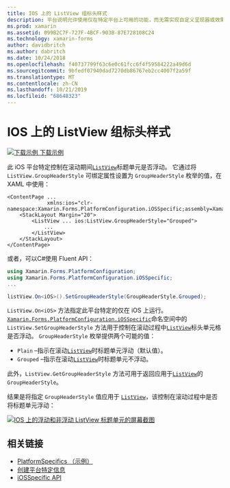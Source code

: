 ```yaml
---
title: IOS 上的 ListView 组标头样式
description: 平台说明允许使用仅在特定平台上可用的功能，而无需实现自定义呈现器或效果。 本文介绍如何使用特定于 iOS 平台的来控制在滚动过程中 ListView 标头单元格是否浮动。
ms.prod: xamarin
ms.assetid: 099B2C7F-727F-4BCF-903B-87E728108C24
ms.technology: xamarin-forms
author: davidbritch
ms.author: dabritch
ms.date: 10/24/2018
ms.openlocfilehash: f40737799f63c6e0c61fcc6f4f59584222a49d6d
ms.sourcegitcommit: 9bfedf07940dad7270db86767eb2cc4007f2a59f
ms.translationtype: MT
ms.contentlocale: zh-CN
ms.lasthandoff: 10/21/2019
ms.locfileid: "68648323"
---
```

# <a name="listview-group-header-style-on-ios"></a>IOS 上的 ListView 组标头样式

[![下载示例](~/media/shared/download.png) 下载示例](https://docs.microsoft.com/samples/xamarin/xamarin-forms-samples/userinterface-platformspecifics)

此 iOS 平台特定控制在滚动期间[`ListView`](xref:Xamarin.Forms.ListView)标题单元是否浮动。 它通过将 `ListView.GroupHeaderStyle` 可绑定属性设置为 `GroupHeaderStyle` 枚举的值，在 XAML 中使用：

```xaml
<ContentPage ...
             xmlns:ios="clr-namespace:Xamarin.Forms.PlatformConfiguration.iOSSpecific;assembly=Xamarin.Forms.Core">
    <StackLayout Margin="20">
        <ListView ... ios:ListView.GroupHeaderStyle="Grouped">
            ...
        </ListView>
    </StackLayout>
</ContentPage>
```

或者，可以C#使用 Fluent API：

```csharp
using Xamarin.Forms.PlatformConfiguration;
using Xamarin.Forms.PlatformConfiguration.iOSSpecific;
...

listView.On<iOS>().SetGroupHeaderStyle(GroupHeaderStyle.Grouped);
```

`ListView.On<iOS>` 方法指定此平台特定的仅在 iOS 上运行。 [`Xamarin.Forms.PlatformConfiguration.iOSSpecific`](xref:Xamarin.Forms.PlatformConfiguration.iOSSpecific)命名空间中的 `ListView.SetGroupHeaderStyle` 方法用于控制在滚动过程中[`ListView`](xref:Xamarin.Forms.ListView)标头单元格是否浮动。 `GroupHeaderStyle` 枚举提供两个可能的值：

- `Plain` –指示在滚动[`ListView`](xref:Xamarin.Forms.ListView)时标题单元浮动（默认值）。
- `Grouped` –指示在滚动[`ListView`](xref:Xamarin.Forms.ListView)时标题单元不浮动。

此外，`ListView.GetGroupHeaderStyle` 方法可用于返回应用于[`ListView`](xref:Xamarin.Forms.ListView)的 `GroupHeaderStyle`。

结果是将指定 `GroupHeaderStyle` 值应用于 [`ListView`](xref:Xamarin.Forms.ListView)，该控制在滚动过程中是否将标题单元浮动：

[![IOS 上的浮动和非浮动 ListView 标题单元的屏幕截图](listview-group-header-style-images/group-header-styles.png "包含浮动和非浮动标题单元格的 ListView")](listview-group-header-style-images/group-header-styles-large.png#lightbox "包含浮动和非浮动标题单元格的 ListView")

## <a name="related-links"></a>相关链接

- [PlatformSpecifics （示例）](https://docs.microsoft.com/samples/xamarin/xamarin-forms-samples/userinterface-platformspecifics)
- [创建平台特定信息](~/xamarin-forms/platform/platform-specifics/index.md#creating-platform-specifics)
- [iOSSpecific API](xref:Xamarin.Forms.PlatformConfiguration.iOSSpecific)
